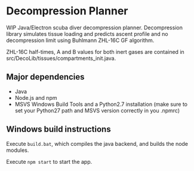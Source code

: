 # Decompression Planner

WIP Java/Electron scuba diver decompression planner. Decompression library simulates tissue loading and predicts ascent profile and no decompression limit using Buhlmann ZHL-16C GF algorithm.

ZHL-16C half-times, A and B values for both inert gases are contained in src/DecoLib/tissues/compartments_init.java.

## Major dependencies

 - Java
 - Node.js and npm
 - MSVS Windows Build Tools and a Python2.7 installation (make sure to set your Python27 path and MSVS version correctly in you .npmrc)

## Windows build instructions

Execute `build.bat`, which compiles the java backend, and builds the node modules.

Execute `npm start` to start the app.